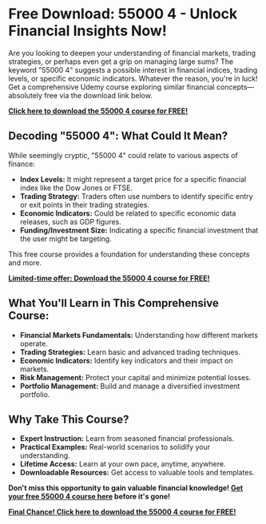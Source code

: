# Free Download: 55000 4 - Unlock Financial Insights Now!

Are you looking to deepen your understanding of financial markets, trading strategies, or perhaps even get a grip on managing large sums? The keyword "55000 4" suggests a possible interest in financial indices, trading levels, or specific economic indicators. Whatever the reason, you're in luck! Get a comprehensive Udemy course exploring similar financial concepts—absolutely free via the download link below.

[**Click here to download the 55000 4 course for FREE!**](https://udemywork.com/55000-4)

## Decoding "55000 4": What Could It Mean?

While seemingly cryptic, "55000 4" could relate to various aspects of finance:

*   **Index Levels:** It might represent a target price for a specific financial index like the Dow Jones or FTSE.
*   **Trading Strategy:** Traders often use numbers to identify specific entry or exit points in their trading strategies.
*   **Economic Indicators:** Could be related to specific economic data releases, such as GDP figures.
*   **Funding/Investment Size:** Indicating a specific financial investment that the user might be targeting.

This free course provides a foundation for understanding these concepts and more.

[**Limited-time offer: Download the 55000 4 course for FREE!**](https://udemywork.com/55000-4)

## What You'll Learn in This Comprehensive Course:

*   **Financial Markets Fundamentals:** Understanding how different markets operate.
*   **Trading Strategies:** Learn basic and advanced trading techniques.
*   **Economic Indicators:** Identify key indicators and their impact on markets.
*   **Risk Management:** Protect your capital and minimize potential losses.
*   **Portfolio Management:** Build and manage a diversified investment portfolio.

## Why Take This Course?

*   **Expert Instruction:** Learn from seasoned financial professionals.
*   **Practical Examples:** Real-world scenarios to solidify your understanding.
*   **Lifetime Access:** Learn at your own pace, anytime, anywhere.
*   **Downloadable Resources:** Get access to valuable tools and templates.

**Don't miss this opportunity to gain valuable financial knowledge! [Get your free 55000 4 course here](https://udemywork.com/55000-4) before it's gone!**

[**Final Chance! Click here to download the 55000 4 course for FREE!**](https://udemywork.com/55000-4)
